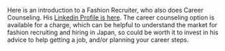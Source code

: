 <p>
  Here is an introduction to a Fashion Recruiter, who also does Career Counseling.
  His
  <a href="https://www.linkedin.com/in/cecilhowell/" target="_blank" rel="noopener noreferrer">Linkedin Profile is here</a>.
  The career counseling option is available for a charge, which can be helpful
  to understand the market for fashion recruiting and hiring in Japan, so could
  be worth it to invest in his advice to help getting a job, and/or planning your
  career steps.
</p>
<p>&nbsp;</p>
